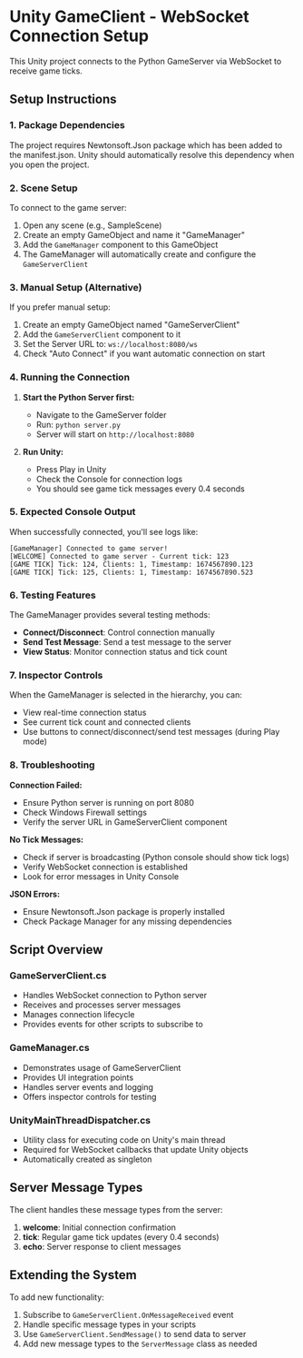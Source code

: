 # Unity GameClient - WebSocket Connection Setup

This Unity project connects to the Python GameServer via WebSocket to receive game ticks.

## Setup Instructions

### 1. Package Dependencies
The project requires Newtonsoft.Json package which has been added to the manifest.json. Unity should automatically resolve this dependency when you open the project.

### 2. Scene Setup
To connect to the game server:

1. Open any scene (e.g., SampleScene)
2. Create an empty GameObject and name it "GameManager"
3. Add the `GameManager` component to this GameObject
4. The GameManager will automatically create and configure the `GameServerClient`

### 3. Manual Setup (Alternative)
If you prefer manual setup:

1. Create an empty GameObject named "GameServerClient"
2. Add the `GameServerClient` component to it
3. Set the Server URL to: `ws://localhost:8080/ws`
4. Check "Auto Connect" if you want automatic connection on start

### 4. Running the Connection

1. **Start the Python Server first:**
   - Navigate to the GameServer folder
   - Run: `python server.py`
   - Server will start on `http://localhost:8080`

2. **Run Unity:**
   - Press Play in Unity
   - Check the Console for connection logs
   - You should see game tick messages every 0.4 seconds

### 5. Expected Console Output

When successfully connected, you'll see logs like:
```
[GameManager] Connected to game server!
[WELCOME] Connected to game server - Current tick: 123
[GAME TICK] Tick: 124, Clients: 1, Timestamp: 1674567890.123
[GAME TICK] Tick: 125, Clients: 1, Timestamp: 1674567890.523
```

### 6. Testing Features

The GameManager provides several testing methods:
- **Connect/Disconnect**: Control connection manually
- **Send Test Message**: Send a test message to the server
- **View Status**: Monitor connection status and tick count

### 7. Inspector Controls

When the GameManager is selected in the hierarchy, you can:
- View real-time connection status
- See current tick count and connected clients
- Use buttons to connect/disconnect/send test messages (during Play mode)

### 8. Troubleshooting

**Connection Failed:**
- Ensure Python server is running on port 8080
- Check Windows Firewall settings
- Verify the server URL in GameServerClient component

**No Tick Messages:**
- Check if server is broadcasting (Python console should show tick logs)
- Verify WebSocket connection is established
- Look for error messages in Unity Console

**JSON Errors:**
- Ensure Newtonsoft.Json package is properly installed
- Check Package Manager for any missing dependencies

## Script Overview

### GameServerClient.cs
- Handles WebSocket connection to Python server
- Receives and processes server messages
- Manages connection lifecycle
- Provides events for other scripts to subscribe to

### GameManager.cs
- Demonstrates usage of GameServerClient
- Provides UI integration points
- Handles server events and logging
- Offers inspector controls for testing

### UnityMainThreadDispatcher.cs
- Utility class for executing code on Unity's main thread
- Required for WebSocket callbacks that update Unity objects
- Automatically created as singleton

## Server Message Types

The client handles these message types from the server:

1. **welcome**: Initial connection confirmation
2. **tick**: Regular game tick updates (every 0.4 seconds)
3. **echo**: Server response to client messages

## Extending the System

To add new functionality:

1. Subscribe to `GameServerClient.OnMessageReceived` event
2. Handle specific message types in your scripts
3. Use `GameServerClient.SendMessage()` to send data to server
4. Add new message types to the `ServerMessage` class as needed
